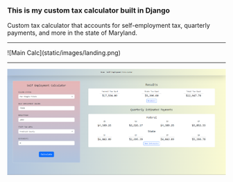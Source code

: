 <h3>This is my custom tax calculator built in Django</h3>
Custom tax calculator that accounts for self-employment tax, quarterly payments, and more in the state of Maryland.
<hr>
![Main Calc](static/images/landing.png)
<hr>
<img src="static/images/business_calc.png">


